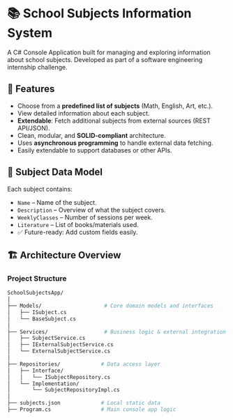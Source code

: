 # 📚 School Subjects Information System

A C# Console Application built for managing and exploring information about school subjects. Developed as part of a software engineering internship challenge.

## 🚀 Features

- Choose from a **predefined list of subjects** (Math, English, Art, etc.).
- View detailed information about each subject.
- **Extendable**: Fetch additional subjects from external sources (REST API/JSON).
- Clean, modular, and **SOLID-compliant** architecture.
- Uses **asynchronous programming** to handle external data fetching.
- Easily extendable to support databases or other APIs.

## 🧠 Subject Data Model

Each subject contains:

- `Name` – Name of the subject.
- `Description` – Overview of what the subject covers.
- `WeeklyClasses` – Number of sessions per week.
- `Literature` – List of books/materials used.
- ✅ Future-ready: Add custom fields easily.

## 🏗️ Architecture Overview

### Project Structure

```bash
SchoolSubjectsApp/
│
├── Models/                    # Core domain models and interfaces
│   ├── ISubject.cs
│   └── BaseSubject.cs
│
├── Services/                  # Business logic & external integration
│   ├── SubjectService.cs
│   ├── IExternalSubjectService.cs
│   └── ExternalSubjectService.cs
│
├── Repositories/             # Data access layer
│   ├── Interface/
│   │   └── ISubjectRepository.cs
│   └── Implementation/
│       └── SubjectRepositoryImpl.cs
│
├── subjects.json             # Local static data
├── Program.cs                # Main console app logic
 
